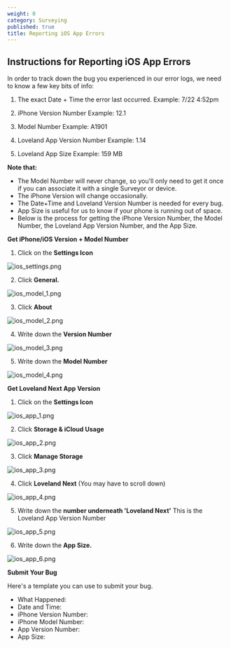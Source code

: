 ```yaml
---
weight: 0
category: Surveying
published: true
title: Reporting iOS App Errors
---
```

## Instructions for Reporting iOS App Errors

In order to track down the bug you experienced in our error logs, we need to know a few key bits of info:

1. The exact Date + Time the error last occurred.
Example: 7/22 4:52pm

2. iPhone Version Number
Example: 12.1

3. Model Number 
Example: A1901

4. Loveland App Version Number
Example: 1.14

5. Loveland App Size 
Example: 159 MB


**Note that:**

- The Model Number will never change, so you'll only need to get it once if you can associate it     with a single Surveyor or device.
- The iPhone Version will change occasionally.
- The Date+Time and Loveland Version Number is needed for every bug.
- App Size is useful for us to know if your phone is running out of space.
- Below is the process for getting the iPhone Version Number, the Model Number, the Loveland App     Version Number, and the App Size.


**Get iPhone/iOS Version + Model Number**

1. Click on the **Settings Icon**


![ios_settings.png]({{site.baseurl}}/img/ios_settings.png)


2. Click **General.**


![ios_model_1.png]({{site.baseurl}}/img/ios_model_1.png)


3. Click **About**


![ios_model_2.png]({{site.baseurl}}/img/ios_model_2.png)


4. Write down the **Version Number**


![ios_model_3.png]({{site.baseurl}}/img/ios_model_3.png)


5. Write down the **Model Number**


![ios_model_4.png]({{site.baseurl}}/img/ios_model_4.png)




**Get Loveland Next App Version**


1. Click on the **Settings Icon**


![ios_app_1.png]({{site.baseurl}}/img/ios_app_1.png)


2. Click **Storage & iCloud Usage**


![ios_app_2.png]({{site.baseurl}}/img/ios_app_2.png)


3. Click **Manage Storage**


![ios_app_3.png]({{site.baseurl}}/img/ios_app_3.png)


4. Click **Loveland Next** (You may have to scroll down)


![ios_app_4.png]({{site.baseurl}}/img/ios_app_4.png)


5. Write down the **number underneath 'Loveland Next'** This is the Loveland App Version Number


![ios_app_5.png]({{site.baseurl}}/img/ios_app_5.png)


6. Write down the **App Size.**


![ios_app_6.png]({{site.baseurl}}/img/ios_app_6.png)




**Submit Your Bug**

Here's a template you can use to submit your bug.

- What Happened:
- Date and Time:
- iPhone Version Number:
- iPhone Model Number:
- App Version Number:
- App Size:
